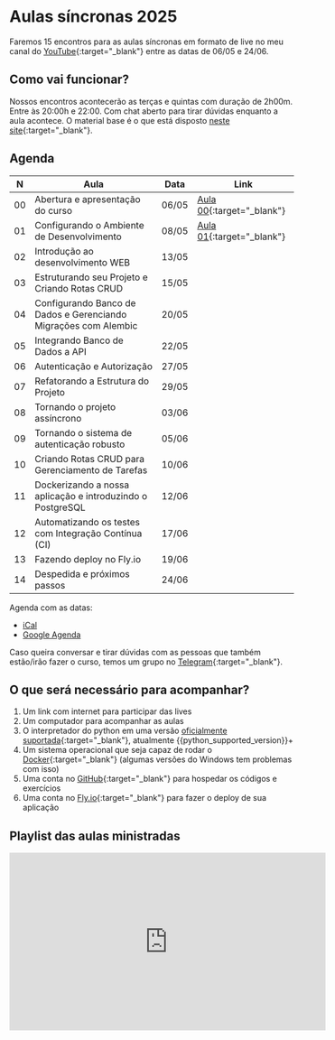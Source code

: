 # Aulas síncronas 2025

Faremos 15 encontros para as aulas síncronas em formato de live no meu canal do [YouTube](https://www.youtube.com/@dunossauro){:target="_blank"} entre as datas de 06/05 e 24/06.

## Como vai funcionar?

Nossos encontros acontecerão as terças e quintas com duração de 2h00m. Entre às 20:00h e 22:00. Com chat aberto para tirar dúvidas enquanto a aula acontece. O material base é o que está disposto [neste site](https://fastapidozero.dunossauro.com/){:target="_blank"}.


## Agenda

| N  | Aula                                                            | Data  | Link                                                              |
|----|-----------------------------------------------------------------|-------|-------------------------------------------------------------------|
| 00 | Abertura e apresentação do curso                                | 06/05 | [Aula 00](https://youtube.com/live/ImhYlISeWPQ){:target="_blank"} |
| 01 | Configurando o Ambiente de Desenvolvimento                      | 08/05 | [Aula 01](https://youtube.com/live/f6bkf67lXLo){:target="_blank"}                                                                  |
| 02 | Introdução ao desenvolvimento WEB                               | 13/05 |                                                                   |
| 03 | Estruturando seu Projeto e Criando Rotas CRUD                   | 15/05 |                                                                   |
| 04 | Configurando Banco de Dados e Gerenciando Migrações com Alembic | 20/05 |                                                                   |
| 05 | Integrando Banco de Dados a API                                 | 22/05 |                                                                   |
| 06 | Autenticação e Autorização                                      | 27/05 |                                                                   |
| 07 | Refatorando a Estrutura do Projeto                              | 29/05 |                                                                   |
| 08 | Tornando o projeto assíncrono                                   | 03/06 |                                                                   |
| 09 | Tornando o sistema de autenticação robusto                      | 05/06 |                                                                   |
| 10 | Criando Rotas CRUD para Gerenciamento de Tarefas                | 10/06 |                                                                   |
| 11 | Dockerizando a nossa aplicação e introduzindo o PostgreSQL      | 12/06 |                                                                   |
| 12 | Automatizando os testes com Integração Contínua (CI)            | 17/06 |                                                                   |
| 13 | Fazendo deploy no Fly.io                                        | 19/06 |                                                                   |
| 14 | Despedida e próximos passos                                     | 24/06 |                                                                   |

Agenda com as datas:

- [iCal](https://calendar.google.com/calendar/ical/6d04fd6ec76625bcd265875fdc5e4670a001c60f53bc96b596a43394b8c78ca0%40group.calendar.google.com/public/basic.ics)
- [Google Agenda](https://calendar.google.com/calendar/u/0?cid=NmQwNGZkNmVjNzY2MjViY2QyNjU4NzVmZGM1ZTQ2NzBhMDAxYzYwZjUzYmM5NmI1OTZhNDMzOTRiOGM3OGNhMEBncm91cC5jYWxlbmRhci5nb29nbGUuY29t)


Caso queira conversar e tirar dúvidas com as pessoas que também estão/irão fazer o curso, temos um grupo no [Telegram](https://t.me/fastapicomdunossauro){:target="_blank"}.


## O que será necessário para acompanhar?

1. Um link com internet para participar das lives
2. Um computador para acompanhar as aulas
3. O interpretador do python em uma versão [oficialmente suportada](https://devguide.python.org/versions/){:target="_blank"}, atualmente {{python_supported_version}}+
3. Um sistema operacional que seja capaz de rodar o [Docker](https://www.docker.com/){:target="_blank"} (algumas versões do Windows tem problemas com isso)
4. Uma conta no [GitHub](https://github.com/){:target="_blank"} para hospedar os códigos e exercícios
5. Uma conta no [Fly.io](https://fly.io/){:target="_blank"} para fazer o deploy de sua aplicação


## Playlist das aulas ministradas

<iframe width="560" height="315" src="https://www.youtube.com/embed/videoseries?si=bbzMgz9dXoVXNdlR&amp;list=PLOQgLBuj2-3KT9ZWvPmaGFQ0KjIez0403" title="YouTube video player" frameborder="0" allow="accelerometer; autoplay; clipboard-write; encrypted-media; gyroscope; picture-in-picture; web-share" referrerpolicy="strict-origin-when-cross-origin" allowfullscreen></iframe>
